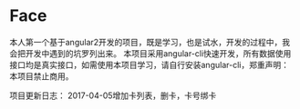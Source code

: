 # Face

本人第一个基于angular2开发的项目，既是学习，也是试水，开发的过程中，我会把开发中遇到的坑罗列出来。
本项目采用angular-cli快速开发，所有数据使用接口均是真实接口，如需使用本项目学习，请自行安装angular-cli，郑重声明：本项目禁止商用。

项目更新日志：
    2017-04-05增加卡列表，删卡，卡号绑卡
